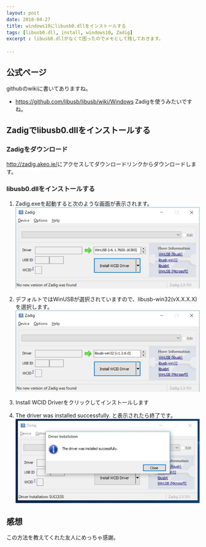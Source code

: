 ```yaml
---
layout: post
date: 2018-04-27
title: windows10にlibusb0.dllをインストールする
tags: [libusb0.dll, install, windows10, Zadig]
excerpt : libusb0.dllがなくて困ったのでメモとして残しておきます。

---
```


## 公式ページ
githubのwikiに書いてありますね。
- <https://github.com/libusb/libusb/wiki/Windows>
Zadigを使うみたいですね。

## Zadigでlibusb0.dllをインストールする

### Zadigをダウンロード
<http://zadig.akeo.ie/>にアクセスしてダウンロードリンクからダウンロードします。

### libusb0.dllをインストールする
1. Zadig.exeを起動すると次のような画面が表示されます。
  ![/img/libusb0_dll_install_windows10/ZadingTop.jpg](/img/libusb0_dll_install_windows10/ZadingTop.jpg)

2. デフォルトではWinUSBが選択されていますので、libusb-win32(vX.X.X.X)を選択します。
  ![/img/libusb0_dll_install_windows10/select_libusb-win32.jpg](/img/libusb0_dll_install_windows10/select_libusb-win32.jpg)

3. Install WCID Driverをクリックしてインストールします

4. The driver was installed successfully. と表示されたら終了です。
  ![/img/libusb0_dll_install_windows10/installed_succesfully.jpg](/img/libusb0_dll_install_windows10/installed_successfully.jpg)

## 感想
この方法を教えてくれた友人にめっちゃ感謝。
